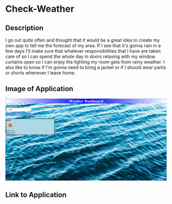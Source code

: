 # Check-Weather
## Description
I go out quite often and thought that it would be a great idea to create my own app to tell me the forecast of my area. If I see that it's gonna rain in a few days I'll make sure that whatever responsibilities that I have are taken care of so I can spend the whole day in doors relaxing with my window curtains open so I can enjoy the lighting my room gets from rainy weather. I also like to know if I'm gonna need to bring a jacket or if I should wear pants or shorts whenever I leave home. 
## Image of Application
![My Image](./assets/images/weather.jpg)
## Link to Application
